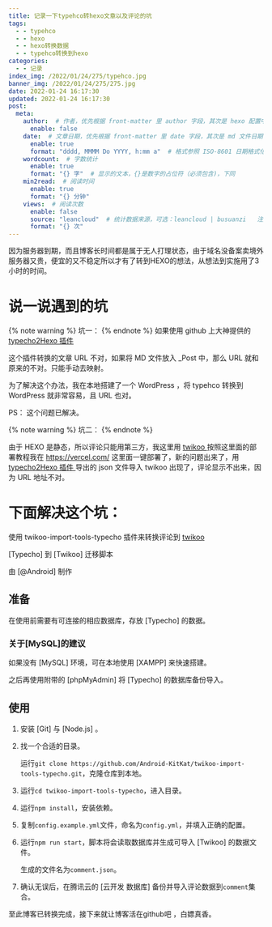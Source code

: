 ```yaml
---
title: 记录一下typehco转hexo文章以及评论的坑
tags: 
  - - typehco
  - - hexo
  - - hexo转换数据
  - - typehco转换到hexo
categories:
  - - 记录
index_img: /2022/01/24/275/typehco.jpg
banner_img: /2022/01/24/275/275.jpg
date: 2022-01-24 16:17:30
updated: 2022-01-24 16:17:30
post:
  meta:
    author:  # 作者，优先根据 front-matter 里 author 字段，其次是 hexo 配置中 author 值
      enable: false
    date:  # 文章日期，优先根据 front-matter 里 date 字段，其次是 md 文件日期
      enable: true
      format: "dddd, MMMM Do YYYY, h:mm a"  # 格式参照 ISO-8601 日期格式化
    wordcount:  # 字数统计
      enable: true
      format: "{} 字"  # 显示的文本，{}是数字的占位符（必须包含)，下同
    min2read:  # 阅读时间
      enable: true
      format: "{} 分钟"
    views:  # 阅读次数
      enable: false
      source: "leancloud"  # 统计数据来源，可选：leancloud | busuanzi   注意不蒜子会间歇抽风
      format: "{} 次"
---
```



  因为服务器到期，而且博客长时间都是属于无人打理状态，由于域名没备案卖境外服务器又贵，便宜的又不稳定所以才有了转到HEXO的想法，从想法到实施用了3小时的时间。



# 说一说遇到的坑


{% note warning %}
坑一： 
{% endnote %}
如果使用 github 上大神提供的  <a href="https://github.com/NewbMiao/typecho2Hexo"> typecho2Hexo 插件 </a>

这个插件转换的文章 URL 不对，如果将 MD 文件放入 _Post 中，那么 URL 就和原来的不对。只能手动去映射。

为了解决这个办法，我在本地搭建了一个 WordPress ，将 typehco 转换到 WordPress 就非常容易，且 URL 也对。

PS： 这个问题已解决。

{% note warning %}
坑二： 
{% endnote %}

由于 HEXO 是静态，所以评论只能用第三方，我这里用 <a href="https://twikoo.js.org/">  twikoo  </a> 按照这里面的部署教程我在  <a href="https://vercel.com/">https://vercel.com/</a> 这里面一键部署了，新的问题出来了，用 <a href="https://github.com/NewbMiao/typecho2Hexo"> typecho2Hexo 插件 </a> 导出的 json 文件导入   <a href="https://twikoo.js.org/"></a>  twikoo 出现了，评论显示不出来，因为 URL 地址不对。


# 下面解决这个坑：


使用 twikoo-import-tools-typecho 插件来转换评论到  <a href="https://twikoo.js.org/">  twikoo  </a> 

[Typecho] 到 [Twikoo] 迁移脚本

由 [@Android] 制作

## 准备
在使用前需要有可连接的相应数据库，存放 [Typecho] 的数据。

### 关于[MySQL]的建议
如果没有 [MySQL] 环境，可在本地使用 [XAMPP] 来快速搭建。

之后再使用附带的 [phpMyAdmin] 将 [Typecho] 的数据库备份导入。

## 使用
1. 安装 [Git] 与 [Node.js] 。

2. 找一个合适的目录。

   运行`git clone https://github.com/Android-KitKat/twikoo-import-tools-typecho.git`，克隆仓库到本地。

3. 运行`cd twikoo-import-tools-typecho`，进入目录。

4. 运行`npm install`，安装依赖。

5. 复制`config.example.yml`文件，命名为`config.yml`，并填入正确的配置。

6. 运行`npm run start`，脚本将会读取数据库并生成可导入 [Twikoo] 的数据文件。

   生成的文件名为`comment.json`。

7. 确认无误后，在腾讯云的 [云开发 数据库] 备份并导入评论数据到`comment`集合。

至此博客已转换完成，接下来就让博客活在github吧 ，白嫖真香。